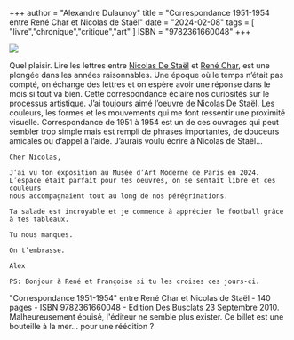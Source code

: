 +++
author = "Alexandre Dulaunoy"
title = "Correspondance 1951-1954 entre René Char et Nicolas de Staël" 
date = "2024-02-08"
tags = [
    "livre","chronique","critique","art"
]
ISBN = "9782361660048"
+++

![](/images/rene-nicolas.jpeg)

Quel plaisir. Lire les lettres entre [Nicolas De Staël](https://fr.wikipedia.org/wiki/Nicolas_de_Sta%C3%ABl) et [René Char](https://www.poetryfoundation.org/poets/rene-char), est une plongée dans les années raisonnables. Une époque où le temps n’était pas compté, on échange des lettres et on espère avoir une réponse dans le mois si tout va bien. Cette correspondance éclaire nos curiosités sur le processus artistique. J’ai toujours aimé l’oeuvre de Nicolas De Staël. Les couleurs, les formes et les mouvements qui me font ressentir une proximité visuelle. Correspondance de 1951 à 1954 est un de ces ouvrages qui peut sembler trop simple mais est rempli de phrases importantes, de douceurs amicales ou d’appel à l’aide.  J’aurais voulu écrire à Nicolas de Staël...

~~~
Cher Nicolas,

J’ai vu ton exposition au Musée d’Art Moderne de Paris en 2024. 
L’espace était parfait pour tes oeuvres, on se sentait libre et ces couleurs
nous accompagnaient tout au long de nos pérégrinations.

Ta salade est incroyable et je commence à apprécier le football grâce à tes tableaux.

Tu nous manques.

On t’embrasse.

Alex

PS: Bonjour à René et Françoise si tu les croises ces jours-ci.
~~~


"Correspondance 1951-1954" entre René Char et Nicolas de Staël - 140 pages - ISBN 9782361660048 - Edition Des Busclats 23 Septembre 2010. Malheureusement épuisé, l'éditeur ne semble plus exister. Ce billet est une bouteille à la mer... pour une réédition ? 
